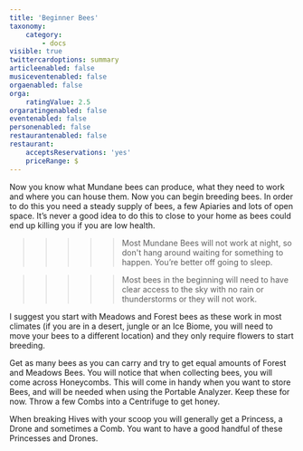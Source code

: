 ```yaml
---
title: 'Beginner Bees'
taxonomy:
    category:
        - docs
visible: true
twittercardoptions: summary
articleenabled: false
musiceventenabled: false
orgaenabled: false
orga:
    ratingValue: 2.5
orgaratingenabled: false
eventenabled: false
personenabled: false
restaurantenabled: false
restaurant:
    acceptsReservations: 'yes'
    priceRange: $
---
```


Now you know what Mundane bees can produce, what they need to work and where you can house them. Now you can begin breeding bees. In order to do this you need a steady supply of bees, a few Apiaries and lots of open space. It’s never a good idea to do this to close to your home as bees could end up killing you if you are low health. 

>>>>> Most Mundane Bees will not work at night, so don't hang around waiting for something to happen. You’re better off going to sleep. 

>>>>> Most bees in the beginning will need to have clear access to the sky with no rain or thunderstorms or they will not work.

I suggest you start with Meadows and Forest bees as these work in most climates (if you are in a desert, jungle or an Ice Biome, you will need to move your bees to a different location) and they only require flowers to start breeding. 

Get as many bees as you can carry and try to get equal amounts of Forest and Meadows Bees. You will notice that when collecting bees, you will come across Honeycombs. This will come in handy when you want to store Bees, and will be needed when using the Portable Analyzer. Keep these for now. Throw a few Combs into a Centrifuge to get honey.

When breaking Hives with your scoop you will generally get a Princess, a Drone and sometimes a Comb. You want to have a good handful of these Princesses and Drones.
